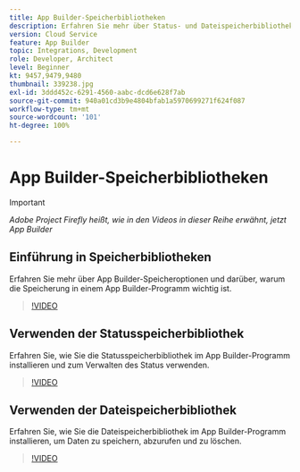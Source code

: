 ```yaml
---
title: App Builder-Speicherbibliotheken
description: Erfahren Sie mehr über Status- und Dateispeicherbibliotheken für App Builder-Programme.
version: Cloud Service
feature: App Builder
topic: Integrations, Development
role: Developer, Architect
level: Beginner
kt: 9457,9479,9480
thumbnail: 339238.jpg
exl-id: 3ddd452c-6291-4560-aabc-dcd6e628f7ab
source-git-commit: 940a01cd3b9e4804bfab1a5970699271f624f087
workflow-type: tm+mt
source-wordcount: '101'
ht-degree: 100%

---
```


# App Builder-Speicherbibliotheken

>[!IMPORTANT]
>
> _Adobe Project Firefly heißt, wie in den Videos in dieser Reihe erwähnt, jetzt App Builder_

## Einführung in Speicherbibliotheken

Erfahren Sie mehr über App Builder-Speicheroptionen und darüber, warum die Speicherung in einem App Builder-Programm wichtig ist.

>[!VIDEO](https://video.tv.adobe.com/v/339238/?quality=12&learn=on)

## Verwenden der Statusspeicherbibliothek

Erfahren Sie, wie Sie die Statusspeicherbibliothek im App Builder-Programm installieren und zum Verwalten des Status verwenden.

>[!VIDEO](https://video.tv.adobe.com/v/339240/?quality=12&learn=on)

## Verwenden der Dateispeicherbibliothek

Erfahren Sie, wie Sie die Dateispeicherbibliothek im App Builder-Programm installieren, um Daten zu speichern, abzurufen und zu löschen.

>[!VIDEO](https://video.tv.adobe.com/v/339239/?quality=12&learn=on)
